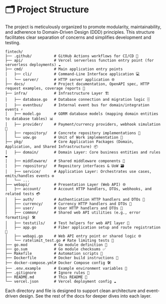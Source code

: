 # 🗂️ Project Structure

The project is meticulously organized to promote modularity, maintainability, and adherence to Domain-Driven Design (DDD) principles. This structure facilitates clear separation of concerns and simplifies development and testing.

```ascii
fintech/
├── .github/          # GitHub Actions workflows for CI/CD 🚀
├── api/              # Vercel serverless function entry point (for serverless deployments) ☁️
├── cmd/              # Main application entry points
│   ├── cli/          # Command-Line Interface application 💻
│   └── server/       # HTTP server application 🌐
├── docs/             # Project documentation, OpenAPI spec, HTTP request examples, coverage reports 📄
├── infra/            # Infrastructure Layer 🏗️
│   ├── database.go   # Database connection and migration logic 🗄️
│   ├── eventbus/     # Internal event bus for domain/integration events ⚡
│   ├── model.go      # GORM database models (mapping domain entities to database tables) 📊
│   ├── provider/     # Payment/currency providers, webhook simulation 🏦
│   ├── repository/   # Concrete repository implementations 💾
│   └── uow.go        # Unit of Work implementation 🔄
├── pkg/              # Core Application Packages (Domain, Application, and Shared Infrastructure) 📦
│   ├── domain/       # Domain Layer: Core business entities and rules ❤️
│   ├── middleware/   # Shared middleware components 🚦
│   ├── repository/   # Repository interfaces & UoW 🗃️
│   ├── service/      # Application Layer: Orchestrates use cases, emits/handles events ⚙️
│   └── ...
├── webapi/           # Presentation Layer (Web API) 🌐
│   ├── account/      # Account HTTP handlers, DTOs, webhooks, and related tests 💳
│   ├── auth/         # Authentication HTTP handlers and DTOs 🔑
│   ├── currency/     # Currency HTTP handlers and DTOs 💱
│   ├── user/         # User HTTP handlers and DTOs 👤
│   ├── common/       # Shared web API utilities (e.g., error formatting) 🛠️
│   ├── testutils/    # Test helpers for web API layer 🧪
│   ├── app.go        # Fiber application setup and route registration 🚀
│   ├── webapi.go     # Web API entry point or shared logic 🌐
│   └── ratelimit_test.go # Rate limiting tests 🚦
├── go.mod            # Go module definition 📝
├── go.sum            # Go module checksums ✅
├── Makefile          # Automation scripts 🤖
├── Dockerfile        # Docker build instructions 🐳
├── docker-compose.yml# Docker Compose config 🛠️
├── .env.example      # Example environment variables 📄
├── .gitignore        # Ignore rules 🙈
├── README.md         # This README 📖
└── vercel.json       # Vercel deployment config ☁️
```

Each directory and file is designed to support clean architecture and event-driven design. See the rest of the docs for deeper dives into each layer.
